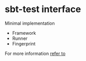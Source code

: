 # sbt-test interface

Minimal implementation

- Framework
- Runner
- Fingerprint

For more information [refer to](https://github.com/sbt/test-interface/tree/master/src/main/java/sbt/testing)